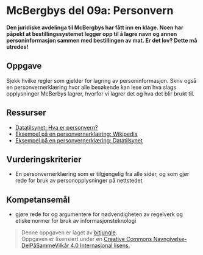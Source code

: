 McBergbys del 09a: Personvern
=============================
**Den juridiske avdelinga til McBergbys har fått inn en klage. Noen har påpekt at bestillingssystemet legger opp til å lagre navn og annen personinformasjon sammen med bestillingen av mat. Er det lov? Dette må utredes!**

Oppgave
-------
Sjekk hvilke regler som gjelder for lagring av personinformasjon. Skriv også en personvernerklæring hvor alle besøkende kan lese om hva slags opplysninger McBerbys lagrer, hvorfor vi lagrer det og hva det blir brukt til.

Ressurser
---------
* [Datatilsynet: Hva er personvern?](https://www.datatilsynet.no/om-personvern/hva-er-personvern/)
* [Eksempel på en personvernerklæring: Wikipedia](https://meta.wikimedia.org/wiki/Privacy_policy/nb)
* [Eksempel på en personvernerklæring: Datatilsynet](https://www.datatilsynet.no/om-datatilsynet/personvernerklaering-nettsidene/)

Vurderingskriterier
-------------------
* En personvernerklæring som er tilgjengelig fra alle sider, og som gjør rede for bruk av personopplysninger på nettstedet

Kompetansemål
-------------
* gjøre rede for og argumentere for nødvendigheten av regelverk og etiske normer for bruk av informasjonsteknologi

>Denne oppgaven er laget av [bitjungle](https://github.com/bitjungle).  
>Oppgaven er lisensiert under en
>[Creative Commons Navngivelse-DelPåSammeVilkår 4.0 Internasjonal lisens.
](http://creativecommons.org/licenses/by-sa/4.0/)
